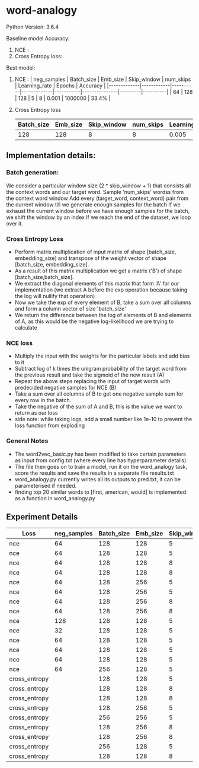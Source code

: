 # word-analogy

Python Version: 3.6.4

Baseline model Accuracy: 
 1. NCE :  
 2. Cross Entropy loss:

Best model:
 1. NCE : 
    | neg_samples | Batch_size | Emb_size | Skip_window | num_skips | Learning_rate | Epochs  | Accuracy |
    |-------------|------------|----------|-------------|-----------|---------------|---------|----------|
    | 64          | 128        | 128      | 5           | 8         | 0.001         | 1000000 | 33.4%    |

 2. Cross Entropy loss 

    | Batch_size | Emb_size | Skip_window | num_skips | Learning_rate | Epochs  | Accuracy |
    |------------|----------|-------------|-----------|---------------|---------|----------|
    | 128        | 128      | 8           | 8         | 0.005         | 400000  | 33.6%    |


## Implementation details:

### Batch generation:

We consider a particular window size (2 * skip_window + 1) that consists all the context words and our target word.
Sample 'num_skips' wordss from the context word window
Add every (target_word, context_word) pair from the current window till we generate enough samples for the batch
If we exhaust the current window before we have enough samples for the batch, we shift the window by an index
If we reach the end of the dataset, we loop over it.


### Cross Entropy Loss

* Perform matrix multiplication of input matrix of shape [batch_size, embedding_size] and transpose of the weight vector of shape [batch_size, embedding_size].
* As a result of this matrix multiplication we get a matrix ('B') of shape [batch_size,batch_size]. 
* We extract the diagonal elements of this matrix that form 'A' for our implementation (we extract A before the exp operation because taking the log will nullify that operation)
* Now we take the exp of every element of B, take a sum over all columns and form a column vector of size 'batch_size'
* We return the difference between the log of elements of B and elements of A, as this would be the negative log-likelihood we are trying to calculate

### NCE loss

* Multiply the input with the weights for the particular labels and add bias to it
* Subtract log of k times the unigram probability of the target word from the previous result and take the sigmoid of the new result (A)
* Repeat the above steps replacing the input of target words with predecided negative samples for NCE (B)
* Take a sum over all columns of B to get one negative sample sum for every row in the batch.
* Take the negative of the sum of A and B, this is the value we want to return as our loss
* side note: while taking logs, add a small number like 1e-10 to prevent the loss function from exploding


### General Notes

* The word2vec_basic.py has been modified to take certain parameters as input from config.txt (where every line has hyperparameter details)
* The file then goes on to train a model, run it on the word_analogy task, score the results and save the results in a separate file results.txt
* word_analogy.py currently writes all its outputs to pred.txt, it can be parameterised if needed.
* finding top 20 similar words to [first, american, would] is implemented as a function in word_analogy.py

## Experiment Details

| Loss          | neg_samples | Batch_size | Emb_size | Skip_window | num_skips | Learning_rate | Epochs  | Accuracy |
|---------------|-------------|------------|----------|-------------|-----------|---------------|---------|----------|
| nce           | 64          | 128        | 128      | 5           | 8         | 0.01          | 200001  | 34.6%    |
| nce           | 64          | 128        | 128      | 5           | 8         | 0.001         | 1000001 | 28.3%    |
| nce           | 64          | 128        | 128      | 8           | 8         | 0.01          | 200001  | 30.2%    |
| nce           | 64          | 128        | 128      | 8           | 8         | 0.001         | 1000001 | 32.0%    |
| nce           | 64          | 128        | 256      | 5           | 8         | 0.01          | 200001  | 32.7%    |
| nce           | 64          | 128        | 256      | 5           | 8         | 0.001         | 1000001 | 31.7%    |
| nce           | 64          | 128        | 256      | 8           | 8         | 0.01          | 200001  | 31.9%    |
| nce           | 64          | 128        | 256      | 8           | 8         | 0.001         | 1000001 | 30.4%    |
| nce           | 128         | 128        | 128      | 5           | 8         | 0.01          | 200001  | 29.8%    |
| nce           | 32          | 128        | 128      | 5           | 8         | 0.01          | 200001  | 31.9%    |
| nce           | 64          | 128        | 128      | 5           | 8         | 0.01          | 140001  | 33.4%    |
| nce           | 64          | 128        | 128      | 5           | 8         | 0.01          | 200000  | 33.4%    |
| nce           | 64          | 128        | 128      | 5           | 8         | 0.001         | 1000000 | 33.4%    |
| nce           | 64          | 256        | 128      | 5           | 8         | 0.01          | 200000  | 33.4%    |
| cross_entropy |             | 128        | 128      | 5           | 8         | 0.01          | 200001  | 33.4%    |
| cross_entropy |             | 128        | 128      | 8           | 8         | 0.01          | 200001  | 32.1%    |
| cross_entropy |             | 128        | 128      | 8           | 8         | 0.005         | 400001  | 32.5%    |
| cross_entropy |             | 128        | 256      | 5           | 8         | 0.01          | 200001  | 31.0%    |
| cross_entropy |             | 256        | 256      | 5           | 8         | 0.005         | 400001  | 29.9%    |
| cross_entropy |             | 128        | 256      | 8           | 8         | 0.01          | 200001  | 31.7%    |
| cross_entropy |             | 128        | 256      | 8           | 8         | 0.005         | 400001  | 31.8%    |
| cross_entropy |             | 256        | 128      | 5           | 8         | 0.01          | 200000  | 33.4%    |
| cross_entropy |             | 128        | 128      | 8           | 8         | 0.005         | 400000  | 33.4%    |



